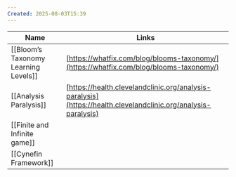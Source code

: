 ```yaml
---
Created: 2025-08-03T15:39
---
```

|Name|Links|
|---|---|
|[[Bloom’s Taxonomy Learning Levels]]|[https://whatfix.com/blog/blooms-taxonomy/](https://whatfix.com/blog/blooms-taxonomy/)|
|[[Analysis Paralysis]]|[https://health.clevelandclinic.org/analysis-paralysis](https://health.clevelandclinic.org/analysis-paralysis)|
|[[Finite and Infinite game]]||
|[[Cynefin Framework]]||